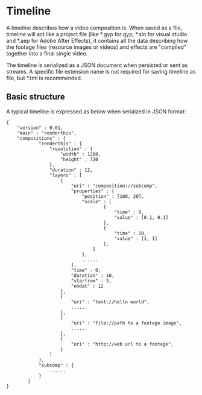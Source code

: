 Timeline
========

A timeline describes how a video composition is. When saved as a file,
timeline will act like a project file (like *.gyp for gyp, *.sln for
visual studio and *.aep for Adobe After Effects), it contains all the
data describing how the footage files (resource images or videos) and
effects are "compiled" together into a final single video.

The timeline is serialized as a JSON document when persisted or sent
as streams. A specific file extension name is not required for saving
timeline as file, but *.tml is recommended.

Basic structure
---------------

A typical timeline is expressed as below when serialzed in JSON format:

    {
        "version" : 0.01,
        "main" : "renderthis",
        "compositions" : {
                "renderthis" : {
                    "resolution" : {
                        "width" : 1280,
                        "height" : 720
                    },
                    "duration" : 12,
                    "layers" : [
                        {
                            "uri" : "composition://subcomp",
                            "properties" : {
                                "position" : [100, 20],
                                "scale" : [
                                        {
                                            "time" : 0,
                                            "value" : [0.1, 0.1]
                                        },
                                        {
                                            "time" : 10,
                                            "value" : [1, 1]
                                        },
                                    ]
                                },
                                ......
                            ],
                            "time" : 0,
                            "duration" : 10,
                            "starfrom" : 5,
                            "endat" : 12
                        },
                        {
                            "uri" : "text://hello world",
                            ......
                        },
                        {
                            "uri" : "file://path to a footage image",
                            ......
                        },
                        {
                            "uri" : "http://web url to a footage",
                        }
                    ]
                },
                "subcomp" : { 
                    ......
                }
            }
    }
